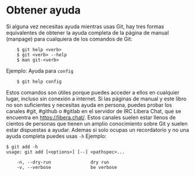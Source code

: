 # Obtener ayuda
Si alguna vez necesitas ayuda mientras usas Git, hay tres formas equivalentes de obtener la ayuda completa de la página de manual (manpage) para cualquiera de los comandos de Git:
```
    $ git help <verb>
    $ git <verb> --help
    $ man git-<verb>
```
Ejemplo: Ayuda para `config`
```
    $ git help config
```
Estos comandos son útiles porque puedes acceder a ellos en cualquier lugar, incluso sin conexión a internet. Si las páginas de manual y este libro no son suficientes y necesitas ayuda en persona, puedes probar los canales #git, #github o #gitlab en el servidor de IRC Libera Chat, que se encuentra en https://libera.chat/. Estos canales suelen estar llenos de cientos de personas que tienen un amplio conocimiento sobre Git y suelen estar dispuestas a ayudar.
Ademas si solo ocupas un recordatorio y no una ayuda completa puedes usas `-h` Ejemplo:
```
$ git add -h
usage: git add [<options>] [--] <pathspec>...

    -n, --dry-run               dry run
    -v, --verbose               be verbose
```
